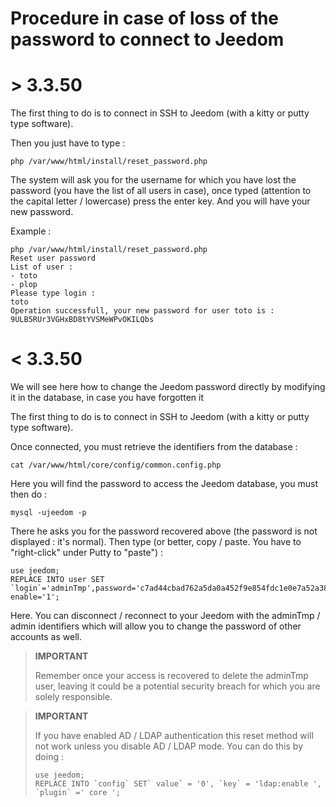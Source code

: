 # Procedure in case of loss of the password to connect to Jeedom

# > 3.3.50

The first thing to do is to connect in SSH to Jeedom (with a kitty or putty type software).

Then you just have to type :

````
php /var/www/html/install/reset_password.php
````

The system will ask you for the username for which you have lost the password (you have the list of all users in case), once typed (attention to the capital letter / lowercase) press the enter key. And you will have your new password.

Example :

````
php /var/www/html/install/reset_password.php
Reset user password
List of user :
- toto
- plop
Please type login :
toto
Operation successfull, your new password for user toto is : 9ULB5RUr3VGHxBD8tYVSMeWPvOKILQbs
````

# < 3.3.50

We will see here how to change the Jeedom password directly by modifying it in the database, in case you have forgotten it

The first thing to do is to connect in SSH to Jeedom (with a kitty or putty type software).

Once connected, you must retrieve the identifiers from the database :

````
cat /var/www/html/core/config/common.config.php
````

Here you will find the password to access the Jeedom database, you must then do :

````
mysql -ujeedom -p
````

There he asks you for the password recovered above (the password is not displayed : it's normal). Then type (or better, copy / paste. You have to "right-click" under Putty to "paste") :

````
use jeedom;
REPLACE INTO user SET `login`='adminTmp',password='c7ad44cbad762a5da0a452f9e854fdc1e0e7a52a38015f23f3eab1d80b931dd472634dfac71cd34ebc35d16ab7fb8a90c81f975113d6c7538dc69dd8de9077ec',profils='admin', enable='1';
````

Here. You can disconnect / reconnect to your Jeedom with the adminTmp / admin identifiers which will allow you to change the password of other accounts as well.

>**IMPORTANT**
>
>Remember once your access is recovered to delete the adminTmp user, leaving it could be a potential security breach for which you are solely responsible.

>**IMPORTANT**
>
> If you have enabled AD / LDAP authentication this reset method will not work unless you disable AD / LDAP mode. You can do this by doing :
>````
>use jeedom;
>REPLACE INTO `config` SET` value` = '0', `key` = 'ldap:enable ', `plugin` =' core ';
>````
